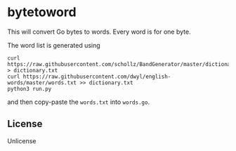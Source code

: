 # bytetoword

This will convert Go bytes to words. Every word is for one byte.


The word list is generated using

```
curl  https://raw.githubusercontent.com/schollz/BandGenerator/master/dictionary.txt > dictionary.txt
curl https://raw.githubusercontent.com/dwyl/english-words/master/words.txt >> dictionary.txt
python3 run.py
```

and then copy-paste the `words.txt` into `words.go`.

## License

Unlicense